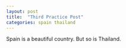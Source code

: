 ```yaml
---
layout: post
title:  "Third Practice Post"
categories: spain thailand
---
```


Spain is a beautiful country. But so is Thailand.